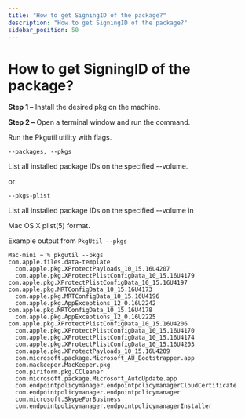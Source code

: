 ```yaml
---
title: "How to get SigningID of the package?"
description: "How to get SigningID of the package?"
sidebar_position: 50
---
```


# How to get SigningID of the package?

**Step 1 –** Install the desired pkg on the machine.

**Step 2 –** Open a terminal window and run the command.

Run the Pkgutil utility with flags.

`--packages, --pkgs`

List all installed package IDs on the specified --volume.

or

`--pkgs-plist`

List all installed package IDs on the specified --volume in

Mac OS X plist(5) format.

Example output from `PkgUtil --pkgs`

```
Mac-mini ~ % pkgutil --pkgs
com.apple.files.data-template
  com.apple.pkg.XProtectPayloads_10_15.16U4207
  com.apple.pkg.XProtectPlistConfigData_10_15.16U4179
com.apple.pkg.XProtectPlistConfigData_10_15.16U4197
com.apple.pkg.MRTConfigData_10_15.16U4173
  com.apple.pkg.MRTConfigData_10_15.16U4196
  com.apple.pkg.AppExceptions_12_0.16U2242  
com.apple.pkg.MRTConfigData_10_15.16U4178
  com.apple.pkg.AppExceptions_12_0.16U2225  
com.apple.pkg.XProtectPlistConfigData_10_15.16U4206
  com.apple.pkg.XProtectPlistConfigData_10_15.16U4170
  com.apple.pkg.XProtectPlistConfigData_10_15.16U4174
  com.apple.pkg.XProtectPlistConfigData_10_15.16U4203
  com.apple.pkg.XProtectPayloads_10_15.16U4209
  com.microsoft.package.Microsoft_AU_Bootstrapper.app
  com.mackeeper.MacKeeper.pkg
  com.piriform.pkg.CCleaner
  com.microsoft.package.Microsoft_AutoUpdate.app
  com.endpointpolicymanager.endpointpolicymanagerCloudCertificate
  com.endpointpolicymanager.endpointpolicymanager
  com.microsoft.SkypeForBusiness
  com.endpointpolicymanager.endpointpolicymanagerInstaller

```

